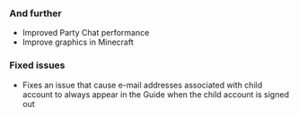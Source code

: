 ### And further
- Improved Party Chat performance
- Improve graphics in Minecraft

### Fixed issues
- Fixes an issue that cause e-mail addresses associated with child account to always appear in the Guide when the child account is signed out